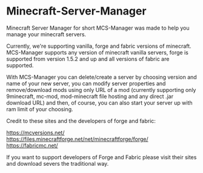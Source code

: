 # Minecraft-Server-Manager
Minecraft Server Manager for short MCS-Manager was made to help you manage your minecraft servers. 

Currently, we're supporting vanilla, forge and fabric versions of minecraft. MCS-Manager supports any version of minecraft vanilla servers, forge is supported from version 1.5.2 and up and all versions of fabric are supported. 

With MCS-Manager you can delete/create a server by choosing version and name of your new server, you can modify server properties and remove/download mods using only URL of a mod (currently supporting only 9minecraft, mc-mod, mod-minecraft file hosting and any direct .jar download URL) 
and then, of course, you can also start your server up with ram limit of your choosing.

Credit to these sites and the developers of forge and fabric:

https://mcversions.net/
https://files.minecraftforge.net/net/minecraftforge/forge/
https://fabricmc.net/

If you want to support developers of Forge and Fabric please visit their sites and download severs the traditional way.
